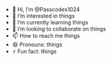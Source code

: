 - 👋 Hi, I’m @Passcodes1024
- 👀 I’m interested in things
- 🌱 I’m currently learning things
- 💞️ I’m looking to collaborate on things
- 📫 How to reach me things
- 😄 Pronouns: things
- ⚡ Fun fact: things

<!---
Passcodes1024/Passcodes1024 is a ✨ special ✨ repository because its `README.md` (this file) appears on your GitHub profile.
You can click the Preview link to take a look at your changes.
--->

